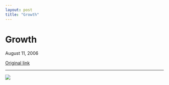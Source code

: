 ```yaml
---
layout: post
title: "Growth"
---
```

Growth
======

August 11, 2006

[Original link](http://www.aaronsw.com/weblog/wikigrowth)

* * * * *

[![](image1_wikigrowth)](http://en.wikipedia.org/wiki/History_of_Wikipedia)

[image1_wikigrowth]: image1_wikigrowth.jpg